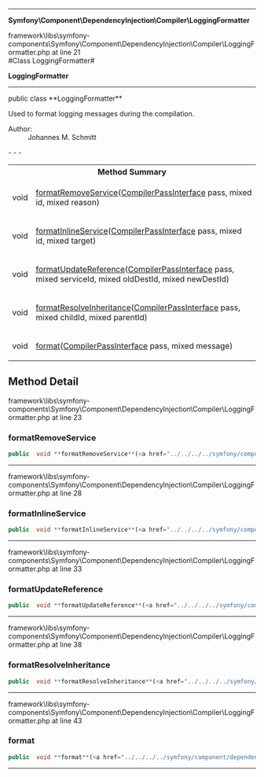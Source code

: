 - - -

**Symfony\Component\DependencyInjection\Compiler\LoggingFormatter**
<div class="location">framework\libs\symfony-components\Symfony\Component\DependencyInjection\Compiler\LoggingFormatter.php at line 21</div>
#Class LoggingFormatter#

**LoggingFormatter**


- - -

<p class="signature">public  class **LoggingFormatter**</p>

<div class="comment" id="overview_description"><p>Used to format logging messages during the compilation.</p></div>

<dl>
<dt>Author:</dt>
<dd>Johannes M. Schmitt <schmittjoh@gmail.com></dd>
</dl>
- - -

<table id="summary_method">
<tr><th colspan="2">Method Summary</th></tr>
<tr>
<td class="type"> void</td>
<td class="description"><p class="name"><a href="#formatRemoveService">formatRemoveService</a>(<a href="../../../../symfony/component/dependencyinjection/compiler/compilerpassinterface.html">CompilerPassInterface</a> pass, mixed id, mixed reason)</p></td>
</tr>
<tr>
<td class="type"> void</td>
<td class="description"><p class="name"><a href="#formatInlineService">formatInlineService</a>(<a href="../../../../symfony/component/dependencyinjection/compiler/compilerpassinterface.html">CompilerPassInterface</a> pass, mixed id, mixed target)</p></td>
</tr>
<tr>
<td class="type"> void</td>
<td class="description"><p class="name"><a href="#formatUpdateReference">formatUpdateReference</a>(<a href="../../../../symfony/component/dependencyinjection/compiler/compilerpassinterface.html">CompilerPassInterface</a> pass, mixed serviceId, mixed oldDestId, mixed newDestId)</p></td>
</tr>
<tr>
<td class="type"> void</td>
<td class="description"><p class="name"><a href="#formatResolveInheritance">formatResolveInheritance</a>(<a href="../../../../symfony/component/dependencyinjection/compiler/compilerpassinterface.html">CompilerPassInterface</a> pass, mixed childId, mixed parentId)</p></td>
</tr>
<tr>
<td class="type"> void</td>
<td class="description"><p class="name"><a href="#format">format</a>(<a href="../../../../symfony/component/dependencyinjection/compiler/compilerpassinterface.html">CompilerPassInterface</a> pass, mixed message)</p></td>
</tr>
</table>

<h2 id="detail_method">Method Detail</h2>
<div class="location">framework\libs\symfony-components\Symfony\Component\DependencyInjection\Compiler\LoggingFormatter.php at line 23</div>
<h3 id="formatRemoveService()">formatRemoveService</h3>

```php
public  void **formatRemoveService**(<a href="../../../../symfony/component/dependencyinjection/compiler/compilerpassinterface.html">CompilerPassInterface</a> pass, mixed id, mixed reason)
```
<div class="details">
</div>

- - -

<div class="location">framework\libs\symfony-components\Symfony\Component\DependencyInjection\Compiler\LoggingFormatter.php at line 28</div>
<h3 id="formatInlineService()">formatInlineService</h3>

```php
public  void **formatInlineService**(<a href="../../../../symfony/component/dependencyinjection/compiler/compilerpassinterface.html">CompilerPassInterface</a> pass, mixed id, mixed target)
```
<div class="details">
</div>

- - -

<div class="location">framework\libs\symfony-components\Symfony\Component\DependencyInjection\Compiler\LoggingFormatter.php at line 33</div>
<h3 id="formatUpdateReference()">formatUpdateReference</h3>

```php
public  void **formatUpdateReference**(<a href="../../../../symfony/component/dependencyinjection/compiler/compilerpassinterface.html">CompilerPassInterface</a> pass, mixed serviceId, mixed oldDestId, mixed newDestId)
```
<div class="details">
</div>

- - -

<div class="location">framework\libs\symfony-components\Symfony\Component\DependencyInjection\Compiler\LoggingFormatter.php at line 38</div>
<h3 id="formatResolveInheritance()">formatResolveInheritance</h3>

```php
public  void **formatResolveInheritance**(<a href="../../../../symfony/component/dependencyinjection/compiler/compilerpassinterface.html">CompilerPassInterface</a> pass, mixed childId, mixed parentId)
```
<div class="details">
</div>

- - -

<div class="location">framework\libs\symfony-components\Symfony\Component\DependencyInjection\Compiler\LoggingFormatter.php at line 43</div>
<h3 id="format()">format</h3>

```php
public  void **format**(<a href="../../../../symfony/component/dependencyinjection/compiler/compilerpassinterface.html">CompilerPassInterface</a> pass, mixed message)
```
<div class="details">
</div>

- - -

